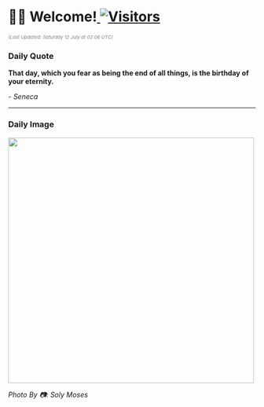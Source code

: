 <h1>👋🏽 Welcome!<a href="https://github.com/OmitNomis/"> <img src="https://visitor-badge.laobi.icu/badge?page_id=OmitNomis" alt="Visitors"></a></h1>

<i><p style="font-size: 0.6rem; color:gray">(Last Updated: Saturday 12 July at 02:06 UTC)</p></i>

<h3> Daily Quote </h3>
<b><p>That day, which you fear as being the end of all things, is the birthday of your eternity.</p></b>
<i><caption style="font-size: 0.8rem; color:gray;">- Seneca</caption></i>


<hr>

<h3>Daily Image</h3>
<a href="https://images.pexels.com/photos/32958964/pexels-photo-32958964.jpeg" target="_blank"><img style="height:500px;" src="https://images.pexels.com/photos/32958964/pexels-photo-32958964.jpeg"/></a>

<i><caption style="font-size: 0.8rem; color:gray;"> Photo By 📷: Soly Moses</caption></i>
